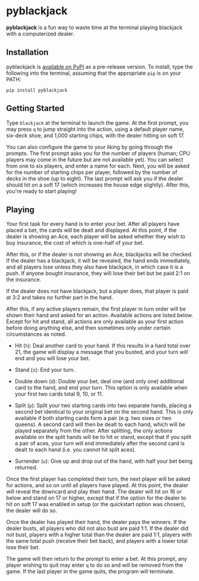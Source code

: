 # pyblackjack

**pyblackjack** is a fun way to waste time at the terminal playing
blackjack with a computerized dealer.

## Installation

pyblackjack is [available on PyPI](https://pypi.org/project/pyblackjack/)
as a pre-release version. To install, type the following into the
terminal, assuming that the appropriate `pip` is on your PATH:

`pip install pyblackjack`

## Getting Started

Type `blackjack` at the terminal to launch the game. At the first
prompt, you may press `q` to jump straight into the action, using a
default player name, six-deck shoe, and 1,000 starting chips, with the
dealer hitting on soft 17.

You can also configure the game to your liking by going through the
prompts. The first prompt asks you for the number of players (human; CPU
players may come in the future but are not available yet). You can
select from one to six players, and enter a name for each. Next, you
will be asked for the number of starting chips per player, followed by
the number of decks in the shoe (up to eight). The last prompt will ask
you if the dealer should hit on a soft 17 (which increases the house
edge slightly). After this, you're ready to start playing!

## Playing

Your first task for every hand is to enter your bet. After all players
have placed a bet, the cards will be dealt and displayed. At this point,
if the dealer is showing an Ace, each player will be asked whether they
wish to buy insurance, the cost of which is one-half of your bet.

After this, or if the dealer is not showing an Ace, blackjacks will be
checked. If the dealer has a blackjack, it will be revealed, the hand
ends immediately, and all players lose unless they also have blackjack,
in which case it is a push. If anyone bought insurance, they will lose
their bet but be paid 2:1 on the insurance.

If the dealer does not have blackjack, but a player does, that player is
paid at 3:2 and takes no further part in the hand.

After this, if any active players remain, the first player in turn order
will be shown their hand and asked for an action. Available actions are
listed below. Except for hit and stand, all actions are only available
as your first action before doing anything else, and then sometimes only
under certain circumstances as noted.

* Hit (`h`): Deal another card to your hand. If this results in a hard
  total over 21, the game will display a message that you busted, and
  your turn will end and you will lose your bet.

* Stand (`s`): End your turn.

* Double down (`d`): Double your bet, deal one (and only one) additional
  card to the hand, and end your turn. This option is only available
  when your first two cards total 9, 10, or 11.

* Split (`p`): Split your two starting cards into two separate hands,
  placing a second bet identical to your original bet on the second
  hand. This is only available if both starting cards form a pair (e.g.
  two sixes or two queens). A second card will then be dealt to each
  hand, which will be played separately from the other. After splitting,
  the only actions available on the split hands will be to hit or stand,
  except that if you split a pair of aces, your turn will end
  immediately after the second card is dealt to each hand (i.e. you
  cannot hit split aces).

* Surrender (`u`): Give up and drop out of the hand, with half your bet
  being returned.

Once the first player has completed their turn, the next player will be
asked for actions, and so on until all players have played. At this
point, the dealer will reveal the downcard and play their hand. The
dealer will hit on 16 or below and stand on 17 or higher, except that if
the option for the dealer to hit on soft 17 was enabled in setup (or the
quickstart option was chosen), the dealer will do so.

Once the dealer has played their hand, the dealer pays the winners. If
the dealer busts, all players who did not also bust are paid 1:1. If the
dealer did not bust, players with a higher total than the dealer are
paid 1:1, players with the same total push (receive their bet back), and
players with a lower total lose their bet.

The game will then return to the prompt to enter a bet. At this prompt,
any player wishing to quit may enter `q` to do so and will be removed
from the game. If the last player in the game quits, the program will
terminate.
